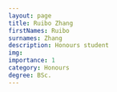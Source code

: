 ```yaml
---
layout: page
title: Ruibo Zhang
firstNames: Ruibo
surnames: Zhang
description: Honours student
img:
importance: 1
category: Honours
degree: BSc.
---
```


<div class="row">
    <div class="col-sm mt-3 mt-md-0">
        <p style="text-align: justify"></p>
    </div>
    <div class="col-sm mt-3 mt-md-0"></div>
</div>
